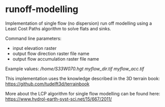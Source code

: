 # runoff-modelling
Implementation of single flow (no dispersion) run off modelling using a Least Cost Paths algorithm to solve flats and sinks.

Command line parameters:
- input elevation raster
- output flow direction raster file name
- output flow accumulation raster file name

Example values:
_/home/S33W070.hgt myflow_dir.tif myflow_acc.tif_

This implementation uses the knowledge described in the 3D terrain book: https://github.com/tudelft3d/terrainbook

More about the LCP algorithm for single flow modelling can be found here: https://www.hydrol-earth-syst-sci.net/15/667/2011/

